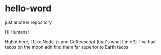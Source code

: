 # hello-word
just another repository

Hi Humans!

Hubot here, I Like Node. js and Coffeescript (that's what I'm of!).
I've had tacos on the moon adn find them far superior to Earth tacos.
